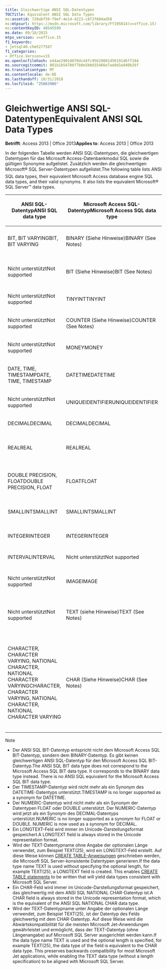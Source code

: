 ```yaml
---
title: Gleichwertige ANSI SQL-Datentypen
TOCTitle: Equivalent ANSI SQL Data Types
ms:assetid: 720abf59-f9ef-4e14-4223-c873f604ad58
ms:mtpsurl: https://msdn.microsoft.com/library/Ff195814(v=office.15)
ms:contentKeyID: 48545599
ms.date: 09/18/2015
mtps_version: v=office.15
f1_keywords:
- jetsql40.chm5277587
f1_categories:
- Office.Version=v15
ms.openlocfilehash: e44ae29014870dcd4fc95629081d50191d6ff184
ms.sourcegitcommit: 801b1b54786f7b0e5b0d35466e7ae8d1e840b26f
ms.translationtype: MT
ms.contentlocale: de-DE
ms.lasthandoff: 10/31/2018
ms.locfileid: "25863986"
---
```

# <a name="equivalent-ansi-sql-data-types"></a><span data-ttu-id="9550b-102">Gleichwertige ANSI SQL-Datentypen</span><span class="sxs-lookup"><span data-stu-id="9550b-102">Equivalent ANSI SQL Data Types</span></span>


<span data-ttu-id="9550b-103">**Betrifft**: Access 2013 | Office 2013</span><span class="sxs-lookup"><span data-stu-id="9550b-103">**Applies to**: Access 2013 | Office 2013</span></span>

<span data-ttu-id="9550b-p101">In der folgenden Tabelle werden ANSI SQL-Datentypen, die gleichwertigen Datentypen für das Microsoft Access-Datenbankmodul SQL sowie die gültigen Synonyme aufgelistet. Zusätzlich werden die gleichwertigen Microsoft® SQL Server-Datentypen aufgelistet.</span><span class="sxs-lookup"><span data-stu-id="9550b-p101">The following table lists ANSI SQL data types, their equivalent Microsoft Access database engine SQL data types, and their valid synonyms. It also lists the equivalent Microsoft® SQL Server™ data types.</span></span>

<table>
<colgroup>
<col style="width: 25%" />
<col style="width: 25%" />
<col style="width: 25%" />
<col style="width: 25%" />
</colgroup>
<thead>
<tr class="header">
<th><p><span data-ttu-id="9550b-106">ANSI SQL-Datentyp</span><span class="sxs-lookup"><span data-stu-id="9550b-106">ANSI SQL data type</span></span></p></th>
<th><p><span data-ttu-id="9550b-107">Microsoft Access SQL-Datentyp</span><span class="sxs-lookup"><span data-stu-id="9550b-107">Microsoft Access SQL data type</span></span></p></th>
<th><p><span data-ttu-id="9550b-108">
Synonym</span><span class="sxs-lookup"><span data-stu-id="9550b-108">Synonym</span></span></p></th>
<th><p><span data-ttu-id="9550b-109">Microsoft SQL Server-Datentyp</span><span class="sxs-lookup"><span data-stu-id="9550b-109">Microsoft SQL Server data type</span></span></p></th>
</tr>
</thead>
<tbody>
<tr class="odd">
<td><p><span data-ttu-id="9550b-110">BIT, BIT VARYING</span><span class="sxs-lookup"><span data-stu-id="9550b-110">BIT, BIT VARYING</span></span></p></td>
<td><p><span data-ttu-id="9550b-111">BINARY (Siehe Hinweise)</span><span class="sxs-lookup"><span data-stu-id="9550b-111">BINARY (See Notes)</span></span></p></td>
<td><p><span data-ttu-id="9550b-112">VARBINARY, BINARY VARYING BIT VARYING</span><span class="sxs-lookup"><span data-stu-id="9550b-112">VARBINARY, BINARY VARYING BIT VARYING</span></span></p></td>
<td><p><span data-ttu-id="9550b-113">BINARY, VARBINARY</span><span class="sxs-lookup"><span data-stu-id="9550b-113">BINARY, VARBINARY</span></span></p></td>
</tr>
<tr class="even">
<td><p><span data-ttu-id="9550b-114">Nicht unterstützt</span><span class="sxs-lookup"><span data-stu-id="9550b-114">Not supported</span></span></p></td>
<td><p><span data-ttu-id="9550b-115">BIT (Siehe Hinweise)</span><span class="sxs-lookup"><span data-stu-id="9550b-115">BIT (See Notes)</span></span></p></td>
<td><p><span data-ttu-id="9550b-116">BOOLEAN, LOGICAL, LOGICAL1, YESNO</span><span class="sxs-lookup"><span data-stu-id="9550b-116">BOOLEAN, LOGICAL, LOGICAL1, YESNO</span></span></p></td>
<td><p><span data-ttu-id="9550b-117">BIT</span><span class="sxs-lookup"><span data-stu-id="9550b-117">BIT</span></span></p></td>
</tr>
<tr class="odd">
<td><p><span data-ttu-id="9550b-118">Nicht unterstützt</span><span class="sxs-lookup"><span data-stu-id="9550b-118">Not supported</span></span></p></td>
<td><p><span data-ttu-id="9550b-119">TINYINT</span><span class="sxs-lookup"><span data-stu-id="9550b-119">TINYINT</span></span></p></td>
<td><p><span data-ttu-id="9550b-120">INTEGER1, BYTE</span><span class="sxs-lookup"><span data-stu-id="9550b-120">INTEGER1, BYTE</span></span></p></td>
<td><p><span data-ttu-id="9550b-121">TINYINT</span><span class="sxs-lookup"><span data-stu-id="9550b-121">TINYINT</span></span></p></td>
</tr>
<tr class="even">
<td><p><span data-ttu-id="9550b-122">Nicht unterstützt</span><span class="sxs-lookup"><span data-stu-id="9550b-122">Not supported</span></span></p></td>
<td><p><span data-ttu-id="9550b-123">COUNTER (Siehe Hinweise)</span><span class="sxs-lookup"><span data-stu-id="9550b-123">COUNTER (See Notes)</span></span></p></td>
<td><p><span data-ttu-id="9550b-124">AUTOINCREMENT</span><span class="sxs-lookup"><span data-stu-id="9550b-124">AUTOINCREMENT</span></span></p></td>
<td><p><span data-ttu-id="9550b-125">(Siehe Hinweise)</span><span class="sxs-lookup"><span data-stu-id="9550b-125">(See Notes)</span></span></p></td>
</tr>
<tr class="odd">
<td><p><span data-ttu-id="9550b-126">Nicht unterstützt</span><span class="sxs-lookup"><span data-stu-id="9550b-126">Not supported</span></span></p></td>
<td><p><span data-ttu-id="9550b-127">MONEY</span><span class="sxs-lookup"><span data-stu-id="9550b-127">MONEY</span></span></p></td>
<td><p><span data-ttu-id="9550b-128">CURRENCY</span><span class="sxs-lookup"><span data-stu-id="9550b-128">CURRENCY</span></span></p></td>
<td><p><span data-ttu-id="9550b-129">MONEY</span><span class="sxs-lookup"><span data-stu-id="9550b-129">MONEY</span></span></p></td>
</tr>
<tr class="even">
<td><p><span data-ttu-id="9550b-130">DATE, TIME, TIMESTAMP</span><span class="sxs-lookup"><span data-stu-id="9550b-130">DATE, TIME, TIMESTAMP</span></span></p></td>
<td><p><span data-ttu-id="9550b-131">DATETIME</span><span class="sxs-lookup"><span data-stu-id="9550b-131">DATETIME</span></span></p></td>
<td><p><span data-ttu-id="9550b-132">DATE, TIME (siehe Hinweise)</span><span class="sxs-lookup"><span data-stu-id="9550b-132">DATE, TIME (See Notes)</span></span></p></td>
<td><p><span data-ttu-id="9550b-133">DATETIME</span><span class="sxs-lookup"><span data-stu-id="9550b-133">DATETIME</span></span></p></td>
</tr>
<tr class="odd">
<td><p><span data-ttu-id="9550b-134">Nicht unterstützt</span><span class="sxs-lookup"><span data-stu-id="9550b-134">Not supported</span></span></p></td>
<td><p><span data-ttu-id="9550b-135">UNIQUEIDENTIFIER</span><span class="sxs-lookup"><span data-stu-id="9550b-135">UNIQUEIDENTIFIER</span></span></p></td>
<td><p><span data-ttu-id="9550b-136">GUID</span><span class="sxs-lookup"><span data-stu-id="9550b-136">GUID</span></span></p></td>
<td><p><span data-ttu-id="9550b-137">UNIQUEIDENTIFIER</span><span class="sxs-lookup"><span data-stu-id="9550b-137">UNIQUEIDENTIFIER</span></span></p></td>
</tr>
<tr class="even">
<td><p><span data-ttu-id="9550b-138">DECIMAL</span><span class="sxs-lookup"><span data-stu-id="9550b-138">DECIMAL</span></span></p></td>
<td><p><span data-ttu-id="9550b-139">DECIMAL</span><span class="sxs-lookup"><span data-stu-id="9550b-139">DECIMAL</span></span></p></td>
<td><p><span data-ttu-id="9550b-140">NUMERIC, DEC</span><span class="sxs-lookup"><span data-stu-id="9550b-140">NUMERIC, DEC</span></span></p></td>
<td><p><span data-ttu-id="9550b-141">DECIMAL</span><span class="sxs-lookup"><span data-stu-id="9550b-141">DECIMAL</span></span></p></td>
</tr>
<tr class="odd">
<td><p><span data-ttu-id="9550b-142">REAL</span><span class="sxs-lookup"><span data-stu-id="9550b-142">REAL</span></span></p></td>
<td><p><span data-ttu-id="9550b-143">REAL</span><span class="sxs-lookup"><span data-stu-id="9550b-143">REAL</span></span></p></td>
<td><p><span data-ttu-id="9550b-144">SINGLE, FLOAT4, IEEESINGLE</span><span class="sxs-lookup"><span data-stu-id="9550b-144">SINGLE, FLOAT4, IEEESINGLE</span></span></p></td>
<td><p><span data-ttu-id="9550b-145">REAL</span><span class="sxs-lookup"><span data-stu-id="9550b-145">REAL</span></span></p></td>
</tr>
<tr class="even">
<td><p><span data-ttu-id="9550b-146">DOUBLE PRECISION, FLOAT</span><span class="sxs-lookup"><span data-stu-id="9550b-146">DOUBLE PRECISION, FLOAT</span></span></p></td>
<td><p><span data-ttu-id="9550b-147">FLOAT</span><span class="sxs-lookup"><span data-stu-id="9550b-147">FLOAT</span></span></p></td>
<td><p><span data-ttu-id="9550b-148">DOUBLE, FLOAT8, IEEEDOUBLE, NUMBER (Siehe Hinweise)</span><span class="sxs-lookup"><span data-stu-id="9550b-148">DOUBLE, FLOAT8, IEEEDOUBLE, NUMBER (See Notes)</span></span></p></td>
<td><p><span data-ttu-id="9550b-149">FLOAT</span><span class="sxs-lookup"><span data-stu-id="9550b-149">FLOAT</span></span></p></td>
</tr>
<tr class="odd">
<td><p><span data-ttu-id="9550b-150">SMALLINT</span><span class="sxs-lookup"><span data-stu-id="9550b-150">SMALLINT</span></span></p></td>
<td><p><span data-ttu-id="9550b-151">SMALLINT</span><span class="sxs-lookup"><span data-stu-id="9550b-151">SMALLINT</span></span></p></td>
<td><p><span data-ttu-id="9550b-152">SHORT, INTEGER2</span><span class="sxs-lookup"><span data-stu-id="9550b-152">SHORT, INTEGER2</span></span></p></td>
<td><p><span data-ttu-id="9550b-153">SMALLINT</span><span class="sxs-lookup"><span data-stu-id="9550b-153">SMALLINT</span></span></p></td>
</tr>
<tr class="even">
<td><p><span data-ttu-id="9550b-154">INTEGER</span><span class="sxs-lookup"><span data-stu-id="9550b-154">INTEGER</span></span></p></td>
<td><p><span data-ttu-id="9550b-155">INTEGER</span><span class="sxs-lookup"><span data-stu-id="9550b-155">INTEGER</span></span></p></td>
<td><p><span data-ttu-id="9550b-156">LONG, INT, INTEGER4</span><span class="sxs-lookup"><span data-stu-id="9550b-156">LONG, INT, INTEGER4</span></span></p></td>
<td><p><span data-ttu-id="9550b-157">INTEGER</span><span class="sxs-lookup"><span data-stu-id="9550b-157">INTEGER</span></span></p></td>
</tr>
<tr class="odd">
<td><p><span data-ttu-id="9550b-158">INTERVAL</span><span class="sxs-lookup"><span data-stu-id="9550b-158">INTERVAL</span></span></p></td>
<td><p><span data-ttu-id="9550b-159">Nicht unterstützt</span><span class="sxs-lookup"><span data-stu-id="9550b-159">Not supported</span></span></p></td>
<td><p></p></td>
<td><p><span data-ttu-id="9550b-160">Nicht unterstützt</span><span class="sxs-lookup"><span data-stu-id="9550b-160">Not supported</span></span></p></td>
</tr>
<tr class="even">
<td><p><span data-ttu-id="9550b-161">Nicht unterstützt</span><span class="sxs-lookup"><span data-stu-id="9550b-161">Not supported</span></span></p></td>
<td><p><span data-ttu-id="9550b-162">IMAGE</span><span class="sxs-lookup"><span data-stu-id="9550b-162">IMAGE</span></span></p></td>
<td><p><span data-ttu-id="9550b-163">LONGBINARY GENERAL, OLEOBJECT</span><span class="sxs-lookup"><span data-stu-id="9550b-163">LONGBINARY, GENERAL, OLEOBJECT</span></span></p></td>
<td><p><span data-ttu-id="9550b-164">IMAGE</span><span class="sxs-lookup"><span data-stu-id="9550b-164">IMAGE</span></span></p></td>
</tr>
<tr class="odd">
<td><p><span data-ttu-id="9550b-165">Nicht unterstützt</span><span class="sxs-lookup"><span data-stu-id="9550b-165">Not supported</span></span></p></td>
<td><p><span data-ttu-id="9550b-166">TEXT (siehe Hinweise)</span><span class="sxs-lookup"><span data-stu-id="9550b-166">TEXT (See Notes)</span></span></p></td>
<td><p><span data-ttu-id="9550b-167">LONGTEXT, LONGCHAR, MEMO, NOTE, NTEXT (Siehe Hinweise)</span><span class="sxs-lookup"><span data-stu-id="9550b-167">LONGTEXT, LONGCHAR, MEMO, NOTE, NTEXT (See Notes)</span></span></p></td>
<td><p><span data-ttu-id="9550b-168">TEXT</span><span class="sxs-lookup"><span data-stu-id="9550b-168">TEXT</span></span></p></td>
</tr>
<tr class="even">
<td><p><span data-ttu-id="9550b-169">CHARACTER, CHARACTER VARYING, NATIONAL CHARACTER, NATIONAL CHARACTER VARYING</span><span class="sxs-lookup"><span data-stu-id="9550b-169">CHARACTER, CHARACTER VARYING, NATIONAL CHARACTER, NATIONAL CHARACTER VARYING</span></span></p></td>
<td><p><span data-ttu-id="9550b-170">CHAR (Siehe Hinweise)</span><span class="sxs-lookup"><span data-stu-id="9550b-170">CHAR (See Notes)</span></span></p></td>
<td><p><span data-ttu-id="9550b-171">Text (n), ALPHANUMERIC, CHARACTER, STRING, VARCHAR, CHARACTER VARYING, NCHAR, NATIONAL CHARACTER, NATIONAL CHAR, NATIONAL CHARACTER VARYING, NATIONAL CHAR VARYING (siehe Hinweise)</span><span class="sxs-lookup"><span data-stu-id="9550b-171">TEXT(n), ALPHANUMERIC, CHARACTER, STRING, VARCHAR, CHARACTER VARYING, NCHAR, NATIONAL CHARACTER, NATIONAL CHAR, NATIONAL CHARACTER VARYING, NATIONAL CHAR VARYING (See Notes)</span></span></p></td>
<td><p><span data-ttu-id="9550b-172">CHAR, VARCHAR, NCHAR, NVARCHAR</span><span class="sxs-lookup"><span data-stu-id="9550b-172">CHAR, VARCHAR, NCHAR, NVARCHAR</span></span></p></td>
</tr>
</tbody>
</table>



> [!NOTE]
> - <span data-ttu-id="9550b-p102">Der ANSI SQL BIT-Datentyp entspricht nicht dem Microsoft Access SQL BIT-Datentyp, sondern dem BINARY-Datentyp. Es gibt keinen gleichwertigen ANSI SQL-Datentyp für den Microsoft Access SQL BIT-Datentyp.</span><span class="sxs-lookup"><span data-stu-id="9550b-p102">The ANSI SQL BIT data type does not correspond to the Microsoft Access SQL BIT data type. It corresponds to the BINARY data type instead. There is no ANSI SQL equivalent for the Microsoft Access SQL BIT data type.</span></span>
> - <span data-ttu-id="9550b-176">Der TIMESTAMP-Datentyp wird nicht mehr als ein Synonym des DATETIME-Datentyps unterstützt.</span><span class="sxs-lookup"><span data-stu-id="9550b-176">TIMESTAMP is no longer supported as a synonym for DATETIME.</span></span>
> - <span data-ttu-id="9550b-p103">Der NUMERIC-Datentyp wird nicht mehr als ein Synonym der Datentypen FLOAT oder DOUBLE unterstützt. Der NUMERIC-Datentyp wird jetzt als ein Synonym des DECIMAL-Datentyps unterstützt.</span><span class="sxs-lookup"><span data-stu-id="9550b-p103">NUMERIC is no longer supported as a synonym for FLOAT or DOUBLE. NUMERIC is now used as a synonym for DECIMAL.</span></span>
> - <span data-ttu-id="9550b-179">Ein LONGTEXT-Feld wird immer im Unicode-Darstellungsformat gespeichert.</span><span class="sxs-lookup"><span data-stu-id="9550b-179">A LONGTEXT field is always stored in the Unicode representation format.</span></span>
> - <span data-ttu-id="9550b-p104">Wird der TEXT-Datentypname ohne Angabe der optionalen Länge verwendet, zum Beispiel TEXT(25), wird ein LONGTEXT-Feld erstellt. Auf diese Weise können [CREATE TABLE-Anweisungen](create-table-statement-microsoft-access-sql.md) geschrieben werden, die Microsoft SQL Server-konsistente Datentypen generieren.</span><span class="sxs-lookup"><span data-stu-id="9550b-p104">If the data type name TEXT is used without specifying the optional length, for example TEXT(25), a LONGTEXT field is created. This enables [CREATE TABLE statements](create-table-statement-microsoft-access-sql.md) to be written that will yield data types consistent with Microsoft SQL Server.</span></span>
> - <span data-ttu-id="9550b-182">Ein CHAR-Feld wird immer im Unicode-Darstellungsformat gespeichert, das gleichwertig mit dem ANSI SQL NATIONAL CHAR-Datentyp ist.</span><span class="sxs-lookup"><span data-stu-id="9550b-182">A CHAR field is always stored in the Unicode representation format, which is the equivalent of the ANSI SQL NATIONAL CHAR data type.</span></span>
> - <span data-ttu-id="9550b-p105">Wird der TEXT-Datentypname unter Angabe der optionalen Länge verwendet, zum Beispiel TEXT(25), ist der Datentyp des Felds gleichwertig mit dem CHAR-Datentyp. Auf diese Weise wird die Abwärtskompatibilität für die meisten Microsoft Jet-Anwendungen gewährleistet und ermöglicht, dass der TEXT-Datentyp (ohne Längenangabe) auf Microsoft SQL Server ausgerichtet werden kann.</span><span class="sxs-lookup"><span data-stu-id="9550b-p105">If the data type name TEXT is used and the optional length is specified, for example TEXT(25), the data type of the field is equivalent to the CHAR data type. This preserves backwards compatibility for most Microsoft Jet applications, while enabling the TEXT data type (without a length specification) to be aligned with Microsoft SQL Server.</span></span>


